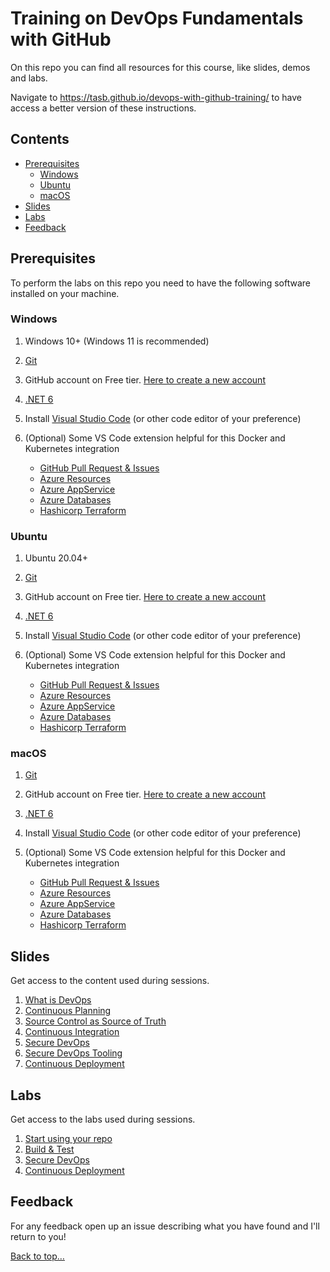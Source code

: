 # Training on DevOps Fundamentals with GitHub

On this repo you can find all resources for this course, like slides, demos and labs.

Navigate to <https://tasb.github.io/devops-with-github-training/> to have access a better version of these instructions.

## Contents

- [Prerequisites](#prerequisites)
  - [Windows](#windows)
  - [Ubuntu](#ubuntu)
  - [macOS](#macos)
- [Slides](#slides)
- [Labs](#labs)
- [Feedback](#feedback)
  
## Prerequisites

To perform the labs on this repo you need to have the following software installed on your machine.

### Windows

1. Windows 10+ (Windows 11 is recommended)
2. [Git](https://git-scm.com/download/win)
3. GitHub account on Free tier. [Here to create a new account](https://github.com/join)
4. [.NET 6](https://dotnet.microsoft.com/en-us/download/dotnet/6.0)
5. Install [Visual Studio Code](https://code.visualstudio.com/) (or other code editor of your preference)
6. (Optional) Some VS Code extension helpful for this Docker and Kubernetes integration

    - [GitHub Pull Request & Issues](https://marketplace.visualstudio.com/items?itemName=ms-azuretools.vscode-docker)
    - [Azure Resources](https://marketplace.visualstudio.com/items?itemName=ms-azuretools.vscode-azureresourcegroups)
    - [Azure AppService](https://marketplace.visualstudio.com/items?itemName=ms-azuretools.vscode-azureappservice)
    - [Azure Databases](https://marketplace.visualstudio.com/items?itemName=ms-azuretools.vscode-cosmosdb)
    - [Hashicorp Terraform](https://marketplace.visualstudio.com/items?itemName=HashiCorp.terraform)

### Ubuntu

1. Ubuntu 20.04+
2. [Git](https://www.atlassian.com/git/tutorials/install-git#linux)
3. GitHub account on Free tier. [Here to create a new account](https://github.com/join)
4. [.NET 6](https://docs.microsoft.com/en-us/dotnet/core/install/linux-ubuntu#install-the-sdk)
5. Install [Visual Studio Code](https://code.visualstudio.com/) (or other code editor of your preference)
6. (Optional) Some VS Code extension helpful for this Docker and Kubernetes integration

    - [GitHub Pull Request & Issues](https://marketplace.visualstudio.com/items?itemName=ms-azuretools.vscode-docker)
    - [Azure Resources](https://marketplace.visualstudio.com/items?itemName=ms-azuretools.vscode-azureresourcegroups)
    - [Azure AppService](https://marketplace.visualstudio.com/items?itemName=ms-azuretools.vscode-azureappservice)
    - [Azure Databases](https://marketplace.visualstudio.com/items?itemName=ms-azuretools.vscode-cosmosdb)
    - [Hashicorp Terraform](https://marketplace.visualstudio.com/items?itemName=HashiCorp.terraform)

### macOS

1. [Git](https://git-scm.com/download/mac)
2. GitHub account on Free tier. [Here to create a new account](https://github.com/join)
3. [.NET 6](https://docs.microsoft.com/en-us/dotnet/core/install/macos)
4. Install [Visual Studio Code](https://code.visualstudio.com/) (or other code editor of your preference)
5. (Optional) Some VS Code extension helpful for this Docker and Kubernetes integration

    - [GitHub Pull Request & Issues](https://marketplace.visualstudio.com/items?itemName=ms-azuretools.vscode-docker)
    - [Azure Resources](https://marketplace.visualstudio.com/items?itemName=ms-azuretools.vscode-azureresourcegroups)
    - [Azure AppService](https://marketplace.visualstudio.com/items?itemName=ms-azuretools.vscode-azureappservice)
    - [Azure Databases](https://marketplace.visualstudio.com/items?itemName=ms-azuretools.vscode-cosmosdb)
    - [Hashicorp Terraform](https://marketplace.visualstudio.com/items?itemName=HashiCorp.terraform)

## Slides

Get access to the content used during sessions.

1. [What is DevOps](slides/session01.pdf)
2. [Continuous Planning](slides/Session02.pdf)
3. [Source Control as Source of Truth](slides/Session03.pdf)
4. [Continuous Integration](slides/Session04.pdf)
5. [Secure DevOps](slides/Session05.pdf)
6. [Secure DevOps Tooling](slides/Session06.pdf)
7. [Continuous Deployment](slides/Session07.pdf)

## Labs

Get access to the labs used during sessions.

1. [Start using your repo](labs/lab01.md)
2. [Build & Test](labs/lab02.md)
3. [Secure DevOps](labs/lab03.md)
4. [Continuous Deployment](labs/lab04.md)

## Feedback

For any feedback open up an issue describing what you have found and I'll return to you!

[Back to top…](README.md#contents)

